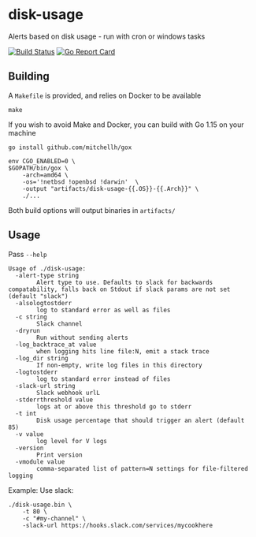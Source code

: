 # disk-usage
Alerts based on disk usage - run with cron or windows tasks

[![Build Status](https://travis-ci.com/BlueMedoraPublic/disk-usage.svg?branch=master)](https://travis-ci.com/BlueMedoraPublic/disk-usage)
[![Go Report Card](https://goreportcard.com/badge/github.com/BlueMedoraPublic/disk-usage)](https://goreportcard.com/report/github.com/BlueMedoraPublic/disk-usage)

## Building
A `Makefile` is provided, and relies on Docker to be available
```
make
```

If you wish to avoid Make and Docker, you can build with
Go 1.15 on your machine
```
go install github.com/mitchellh/gox

env CGO_ENABLED=0 \
$GOPATH/bin/gox \
    -arch=amd64 \
    -os='!netbsd !openbsd !darwin'  \
    -output "artifacts/disk-usage-{{.OS}}-{{.Arch}}" \
    ./...
```

Both build options will output binaries in `artifacts/`

## Usage
Pass `--help`
```
Usage of ./disk-usage:
  -alert-type string
    	Alert type to use. Defaults to slack for backwards compatability, falls back on Stdout if slack params are not set (default "slack")
  -alsologtostderr
    	log to standard error as well as files
  -c string
    	Slack channel
  -dryrun
    	Run without sending alerts
  -log_backtrace_at value
    	when logging hits line file:N, emit a stack trace
  -log_dir string
    	If non-empty, write log files in this directory
  -logtostderr
    	log to standard error instead of files
  -slack-url string
    	Slack webhook urlL
  -stderrthreshold value
    	logs at or above this threshold go to stderr
  -t int
    	Disk usage percentage that should trigger an alert (default 85)
  -v value
    	log level for V logs
  -version
    	Print version
  -vmodule value
    	comma-separated list of pattern=N settings for file-filtered logging
```

Example: Use slack:
```
./disk-usage.bin \
    -t 80 \
    -c "#my-channel" \
    -slack-url https://hooks.slack.com/services/mycookhere
```
